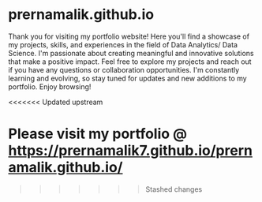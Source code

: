 # prernamalik.github.io

Thank you for visiting my portfolio website! Here you'll find a showcase of my projects, skills, and experiences in the field of Data Analytics/ Data Science. I'm passionate about creating meaningful and innovative solutions that make a positive impact. 
Feel free to explore my projects and reach out if you have any questions or collaboration opportunities. I'm constantly learning and evolving, so stay tuned for updates and new additions to my portfolio. Enjoy browsing!

<<<<<<< Updated upstream

Please visit my portfolio @ https://prernamalik7.github.io/prernamalik.github.io/
=======
>>>>>>> Stashed changes
